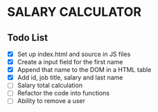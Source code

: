 # SALARY CALCULATOR

## Todo List

- [x] Set up index.html and source in JS files
- [x] Create a input field for the first name
- [x] Append that name to the DOM in a HTML table
- [x] Add id, job title, salary and last name
- [ ] Salary total calculation
- [ ] Refactor the code into functions
- [ ] Ability to remove a user
